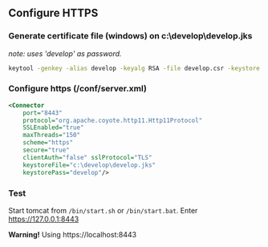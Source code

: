 ## Configure HTTPS 

### Generate certificate file (windows) on c:\develop\develop.jks

*note: uses 'develop' as password.*

```bash
keytool -genkey -alias develop -keyalg RSA -file develop.csr -keystore d:\develop\develop.jks
```

### Configure https (/conf/server.xml)

```xml
<Connector 
    port="8443" 
    protocol="org.apache.coyote.http11.Http11Protocol" 
    SSLEnabled="true"
    maxThreads="150" 
    scheme="https" 
    secure="true"
    clientAuth="false" sslProtocol="TLS"
    keystoreFile="c:\develop\develop.jks"
    keystorePass="develop"/>
```

### Test

Start tomcat from `/bin/start.sh` or `/bin/start.bat`. Enter https://127.0.0.1:8443

**Warning!** Using https://localhost:8443


